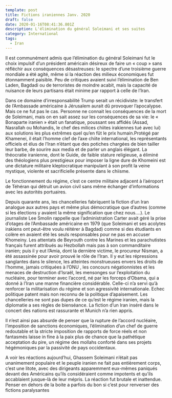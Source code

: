 ```yaml
---
template: post
title: Fictions iraniennes Janv. 2020
draft: false
date: 2020-01-16T08:41:36.801Z
description: L'élimination du général Soleimani et ses suites
category: International
tags:
  - Iran
---
```

Il est communément admis que l’élimination du général Soleimani fut le choix impulsif d’un président américain désireux de faire un « coup » sans réfléchir aux conséquences désastreuses: le spectre d’une troisième guerre mondiale a été agité, même si la réaction des milieux économiques fut  étonnamment paisible. Peu de critiques avaient suivi l’élimination de Ben Laden,  Bagdadi ou de terroristes de moindre acabit, mais la capacité de nuisance de leurs partisans était minime par rapport à celle de l’Iran.



Dans ce domaine d’irresponsabilité Trump serait un récidiviste: le transfert de l’Ambassade américaine à Jérusalem aurait dû provoquer l’apocalypse. Mais ce ne fut pas le cas. Personne ne connait les conséquences de la mort de Soleimani, mais on en sait assez sur les conséquences de sa vie: le  « Bonaparte iranien » était un fanatique, poussant ses affidés (Assad, Nasrallah ou Mohandis, le chef des milices chiites irakiennes tué avec lui) aux solutions les plus extrêmes quel qu’en fût le prix humain.Protégé par Khamenei, il était l’homme clef de l’axe chiite international, les représentants officiels et élus de l’Iran n’étant que des potiches chargées de bien tailler leur barbe, de sourire aux media et de parler un anglais élégant. La théocratie iranienne, dont le Guide, de faible stature religieuse, a éliminé des théologiens plus prestigieux  pour imposer la ligne dure de Khomeini est une dictature militaire kleptocratique manipulant à son profit la veine mystique, violente et sacrificielle présente dans le chiisme.



Le fonctionnement du régime, c’est ce centre militaire adjacent à l’aéroport de Téhéran qui détruit un avion civil sans même échanger d’informations avec les autorités portuaires.



Depuis quarante ans, les chancelleries fabriquent  la fiction d’un Iran analogue aux autres pays et même plus démocratique que d’autres (comme si les élections y avaient la même signification que chez nous….). Le journaliste Lee Smolin rappelle que l’administration Carter avait géré la prise d’otages de l’Ambassade américaine en 1979 (que Soleimani et ses acolytes irakiens ont peut-être voulu réitérer à Bagdad) comme si des étudiants en colère en avaient été les seuls responsables pour ne pas en accuser Khomeiny.  Les attentats de Beyrouth contre les Marines et les parachutistes français furent attribués au Hezbollah mais pas à son commanditaire iranien; puis il y eut l’Amia, dont la dernière victime, le procureur Nisman, a été assassinée pour avoir prouvé le rôle de l’Iran. Il y eut les répressions sanglantes dans le silence, les atteintes monstrueuses envers les droits de l’homme, jamais critiquées à l’ONU , les concours négationnistes et les menaces de destruction d’Israël, les mensonges sur l’exploitation du nucléaire, pour terminer avec l’accord, né par les forceps d’Obama, qui a donné à l’Iran une manne financière considérable. Celle-ci n’a servi qu’à renforcer la militarisation du régime et son agressivité internationale. Echec politique patent mais non reconnu de la politique d’apaisement.  Les chancelleries ne sont pas dupes de ce qu’est le régime iranien, mais la diplomatie a ses règles de bienséance. La fiction d’un Iran inséré dans le concert des nations est rassurante et Munich n’a rien appris. 



Il n’est  ainsi pas absurde de penser que la rupture de l’accord nucléaire, l’imposition de sanctions économiques, l’élimination d’un chef de guerre redoutable et la stricte imposition de rapports de force réels et non fantasmés laisse in fine à la paix plus de chance que la pathétique acceptation du pire, un régime des mollahs conforté dans ses projets hégémoniques par la passivité de pays occidentaux. 



A voir les réactions aujourd’hui, Ghassem Soleimani n’était pas  unanimement populaire  et le peuple iranien ne fait pas entièrement corps, c’est une litote, avec des dirigeants apparemment eux-mêmes paniqués devant des Américains qu’ils considéraient comme impotents et qu’ils accablaient jusque-là de leur mépris. La réaction fut brutale et inattendue. Penser en dehors de la boite a parfois du bon si c’est pour renverser des fictions paralysantes
